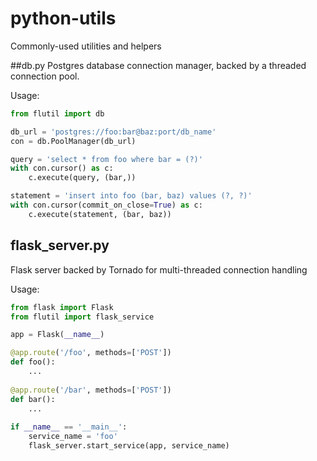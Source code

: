 # python-utils
Commonly-used utilities and helpers

##db.py
Postgres database connection manager, backed by a threaded connection pool.

Usage:

```python
from flutil import db

db_url = 'postgres://foo:bar@baz:port/db_name'
con = db.PoolManager(db_url)

query = 'select * from foo where bar = (?)'
with con.cursor() as c:
	c.execute(query, (bar,))

statement = 'insert into foo (bar, baz) values (?, ?)'
with con.cursor(commit_on_close=True) as c:
	c.execute(statement, (bar, baz))
```

## flask_server.py
Flask server backed by Tornado for multi-threaded connection handling

Usage:

```python
from flask import Flask
from flutil import flask_service

app = Flask(__name__)

@app.route('/foo', methods=['POST'])
def foo():
	...
	
@app.route('/bar', methods=['POST'])
def bar():
	...
	
if __name__ == '__main__':
    service_name = 'foo'
    flask_server.start_service(app, service_name)	

